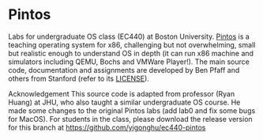 # Pintos
Labs for undergraduate OS class (EC440) at Boston University. [Pintos](http://pintos-os.org) 
is a teaching operating system for x86, challenging but not overwhelming, small
but realistic enough to understand OS in depth (it can run x86 machine and simulators 
including QEMU, Bochs and VMWare Player!). The main source code, documentation and assignments 
are developed by Ben Pfaff and others from Stanford (refer to its [LICENSE](src/LICENSE)).


Acknowledgement
This source code is adapted from professor (Ryan Huang) at JHU, who also taught a similar undergraduate OS course. He made some changes to the original Pintos labs (add lab0 and fix some bugs for MacOS). For students in the class, please download the release version for this branch at https://github.com/yigonghu/ec440-pintos
